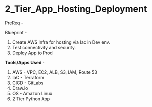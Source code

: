 # 2_Tier_App_Hosting_Deployment


PreReq -

Blueprint - 
1. Create AWS Infra for hosting via Iac in Dev env.
2. Test connectivity and security.
3. Deploy App to Prod


**Tools/Apps Used -**
1. AWS - VPC, EC2, ALB, S3, IAM, Route 53
2. IaC - Terraform
3. CICD - GitLabs
4. Draw.io
5. OS - Amazon Linux
6. 2 Tier Python App
